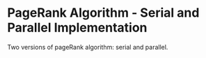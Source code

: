 # PageRank Algorithm - Serial and Parallel Implementation
Two versions of pageRank algorithm: serial and parallel.
